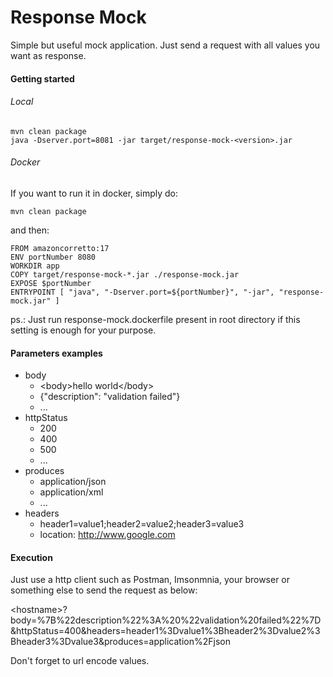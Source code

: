 # Response Mock

Simple but useful mock application. Just send a request with all values you want as response.

#### Getting started
###### Local
```
mvn clean package
java -Dserver.port=8081 -jar target/response-mock-<version>.jar
```
###### Docker

If you want to run it in docker, simply do:
```
mvn clean package
```
and then:
```
FROM amazoncorretto:17
ENV portNumber 8080
WORKDIR app
COPY target/response-mock-*.jar ./response-mock.jar
EXPOSE $portNumber
ENTRYPOINT [ "java", "-Dserver.port=${portNumber}", "-jar", "response-mock.jar" ]
```

ps.: Just run response-mock.dockerfile present in root directory if this setting is enough for your purpose.

#### Parameters examples

- body
  - &lt;body&gt;hello world&lt;/body&gt;
  - {"description": "validation failed"}
  - ...
- httpStatus
  - 200
  - 400
  - 500
  - ...
- produces
  - application/json
  - application/xml
  - ...
- headers
  - header1=value1;header2=value2;header3=value3
  - location: http://www.google.com

#### Execution

Just use a http client such as Postman, Imsonmnia, your browser or something else to send the request as below:

&lt;hostname&gt;?body=%7B%22description%22%3A%20%22validation%20failed%22%7D&httpStatus=400&headers=header1%3Dvalue1%3Bheader2%3Dvalue2%3Bheader3%3Dvalue3&produces=application%2Fjson

Don't forget to url encode values.
